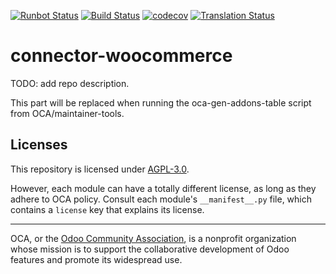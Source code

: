 [![Runbot Status](https://runbot.odoo-community.org/runbot/badge/flat/207/15.0.svg)](https://runbot.odoo-community.org/runbot/repo/github-com-oca-connector-woocommerce-207)
[![Build Status](https://travis-ci.com/OCA/connector-woocommerce.svg?branch=15.0)](https://travis-ci.com/OCA/connector-woocommerce)
[![codecov](https://codecov.io/gh/OCA/connector-woocommerce/branch/15.0/graph/badge.svg)](https://codecov.io/gh/OCA/connector-woocommerce)
[![Translation Status](https://translation.odoo-community.org/widgets/connector-woocommerce-15-0/-/svg-badge.svg)](https://translation.odoo-community.org/engage/connector-woocommerce-15-0/?utm_source=widget)

<!-- /!\ do not modify above this line -->

# connector-woocommerce

TODO: add repo description.

<!-- /!\ do not modify below this line -->

<!-- prettier-ignore-start -->

[//]: # (addons)

This part will be replaced when running the oca-gen-addons-table script from OCA/maintainer-tools.

[//]: # (end addons)

<!-- prettier-ignore-end -->

## Licenses

This repository is licensed under [AGPL-3.0](LICENSE).

However, each module can have a totally different license, as long as they adhere to OCA
policy. Consult each module's `__manifest__.py` file, which contains a `license` key
that explains its license.

----

OCA, or the [Odoo Community Association](http://odoo-community.org/), is a nonprofit
organization whose mission is to support the collaborative development of Odoo features
and promote its widespread use.
